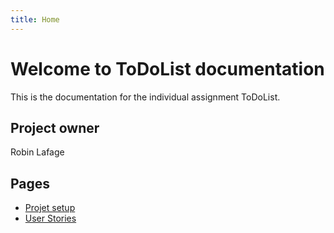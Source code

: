 ```yaml
---
title: Home
---
```


# Welcome to ToDoList documentation

This is the documentation for the individual assignment ToDoList.

## Project owner

Robin Lafage

## Pages

- [Projet setup](/setup)
- [User Stories](/userStories)

